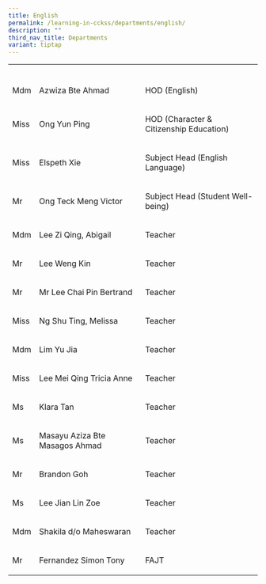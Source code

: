 ```yaml
---
title: English
permalink: /learning-in-cckss/departments/english/
description: ""
third_nav_title: Departments
variant: tiptap
---
```

<table><tbody><tr><th rowspan="1" colspan="1"><p></p></th><th rowspan="1" colspan="1"><p></p></th><th rowspan="1" colspan="1"><p></p></th></tr><tr><td rowspan="1" colspan="1"><p>Mdm</p></td><td rowspan="1" colspan="1"><p>Azwiza Bte Ahmad</p></td><td rowspan="1" colspan="1"><p>HOD (English)</p></td></tr><tr><td rowspan="1" colspan="1"><p>Miss</p></td><td rowspan="1" colspan="1"><p>Ong Yun Ping</p></td><td rowspan="1" colspan="1"><p>HOD (Character &amp; Citizenship Education)</p></td></tr><tr><td rowspan="1" colspan="1"><p>Miss</p></td><td rowspan="1" colspan="1"><p>Elspeth Xie</p></td><td rowspan="1" colspan="1"><p>Subject Head (English Language)</p></td></tr><tr><td rowspan="1" colspan="1"><p>Mr</p></td><td rowspan="1" colspan="1"><p>Ong Teck Meng Victor</p></td><td rowspan="1" colspan="1"><p>Subject Head (Student Well-being)&nbsp;</p></td></tr><tr><td rowspan="1" colspan="1"><p>Mdm</p></td><td rowspan="1" colspan="1"><p>Lee Zi Qing, Abigail</p></td><td rowspan="1" colspan="1"><p>Teacher</p></td></tr><tr><td rowspan="1" colspan="1"><p>Mr</p></td><td rowspan="1" colspan="1"><p>Lee Weng Kin</p></td><td rowspan="1" colspan="1"><p>Teacher</p></td></tr><tr><td rowspan="1" colspan="1"><p>Mr</p></td><td rowspan="1" colspan="1"><p>Mr Lee Chai Pin Bertrand</p></td><td rowspan="1" colspan="1"><p>Teacher</p></td></tr><tr><td rowspan="1" colspan="1"><p>Miss</p></td><td rowspan="1" colspan="1"><p>Ng Shu Ting, Melissa</p></td><td rowspan="1" colspan="1"><p>Teacher</p></td></tr><tr><td rowspan="1" colspan="1"><p>Mdm</p></td><td rowspan="1" colspan="1"><p>Lim Yu Jia</p></td><td rowspan="1" colspan="1"><p>Teacher</p></td></tr><tr><td rowspan="1" colspan="1"><p>Miss</p></td><td rowspan="1" colspan="1"><p>Lee Mei Qing Tricia Anne</p></td><td rowspan="1" colspan="1"><p>Teacher</p></td></tr><tr><td rowspan="1" colspan="1"><p>Ms</p></td><td rowspan="1" colspan="1"><p>Klara Tan</p></td><td rowspan="1" colspan="1"><p>Teacher</p></td></tr><tr><td rowspan="1" colspan="1"><p>Ms</p></td><td rowspan="1" colspan="1"><p>Masayu Aziza Bte Masagos Ahmad</p></td><td rowspan="1" colspan="1"><p>Teacher</p></td></tr><tr><td rowspan="1" colspan="1"><p>Mr</p></td><td rowspan="1" colspan="1"><p>Brandon Goh</p></td><td rowspan="1" colspan="1"><p>Teacher</p></td></tr><tr><td rowspan="1" colspan="1"><p>Ms</p></td><td rowspan="1" colspan="1"><p>Lee Jian Lin Zoe</p></td><td rowspan="1" colspan="1"><p>Teacher</p></td></tr><tr><td rowspan="1" colspan="1"><p>Mdm</p></td><td rowspan="1" colspan="1"><p>Shakila d/o Maheswaran</p></td><td rowspan="1" colspan="1"><p>Teacher</p></td></tr><tr><td rowspan="1" colspan="1"><p>Mr</p></td><td rowspan="1" colspan="1"><p>Fernandez Simon Tony</p></td><td rowspan="1" colspan="1"><p>FAJT</p></td></tr></tbody></table><p></p>